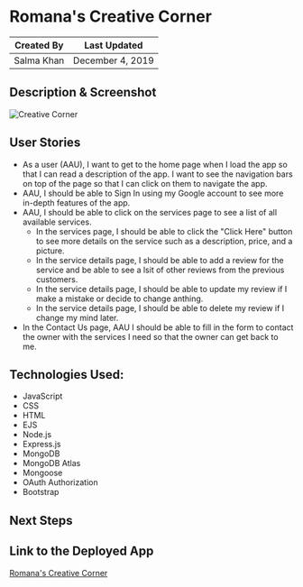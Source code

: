 # Romana's Creative Corner

Created By | Last Updated
-----------|--------------
Salma Khan | December 4, 2019


## Description & Screenshot


![Creative Corner](../images/screenshot.png)


## User Stories
* As a user (AAU), I want to get to the home page when I load the app so that I can read a description of the app. I want to see the navigation bars on top of the page so that I can click on them to navigate the app. 
* AAU, I should be able to Sign In using my Google account to see more in-depth features of the app.
* AAU, I should be able to click on the services page to see a list of all available services. 
    * In the services page, I should be able to click the "Click Here" button to see more details on the service such as a description, price, and a picture. 
    * In the service details page, I should be able to add a review for the service and be able to see a lsit of other reviews from the previous customers. 
    * In the service details page, I should be able to update my review if I make a mistake or decide to change anthing. 
    * In the service details page, I should be able to delete my review if I change my mind later.
* In the Contact Us page, AAU I should be able to fill in the form to contact the owner with the services I need so that the owner can get back to me. 
 

## Technologies Used: 
*	JavaScript
*	CSS
*	HTML
*	EJS 
*	Node.js
*	Express.js
*	MongoDB
*   MongoDB Atlas 
*	Mongoose
*	OAuth Authorization 
*   Bootstrap 


## Next Steps


## Link to the Deployed App
[Romana's Creative Corner](https://romana-creative-corner.herokuapp.com/)




